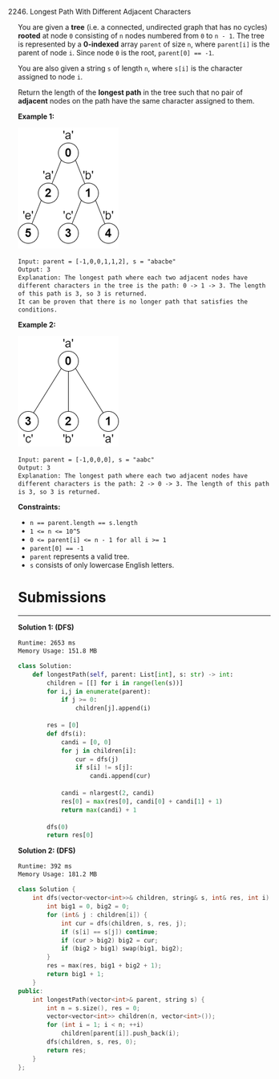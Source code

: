 2246. Longest Path With Different Adjacent Characters

You are given a **tree** (i.e. a connected, undirected graph that has no cycles) **rooted** at node `0` consisting of `n` nodes numbered from `0` to `n - 1`. The tree is represented by a **0-indexed** array `parent` of size `n`, where `parent[i]` is the parent of node `i`. Since node `0` is the root, `parent[0] == -1`.

You are also given a string `s` of length `n`, where `s[i]` is the character assigned to node `i`.

Return the length of the **longest path** in the tree such that no pair of **adjacent** nodes on the path have the same character assigned to them.

 

**Example 1:**

![2246_testingdrawio.png](img/2246_testingdrawio.png)
```
Input: parent = [-1,0,0,1,1,2], s = "abacbe"
Output: 3
Explanation: The longest path where each two adjacent nodes have different characters in the tree is the path: 0 -> 1 -> 3. The length of this path is 3, so 3 is returned.
It can be proven that there is no longer path that satisfies the conditions. 
```

**Example 2:**

![2246_graph2drawio.png](img/2246_graph2drawio.png)
```
Input: parent = [-1,0,0,0], s = "aabc"
Output: 3
Explanation: The longest path where each two adjacent nodes have different characters is the path: 2 -> 0 -> 3. The length of this path is 3, so 3 is returned.
```

**Constraints:**

* `n == parent.length == s.length`
* `1 <= n <= 10^5`
* `0 <= parent[i] <= n - 1 for all i >= 1`
* `parent[0] == -1`
* `parent` represents a valid tree.
* `s` consists of only lowercase English letters.

# Submissions
---
**Solution 1: (DFS)**
```
Runtime: 2653 ms
Memory Usage: 151.8 MB
```
```python
class Solution:
    def longestPath(self, parent: List[int], s: str) -> int:
        children = [[] for i in range(len(s))]
        for i,j in enumerate(parent):
            if j >= 0:
                children[j].append(i)
        
        res = [0]
        def dfs(i):
            candi = [0, 0]
            for j in children[i]:
                cur = dfs(j)
                if s[i] != s[j]:
                    candi.append(cur)
                    
            candi = nlargest(2, candi)
            res[0] = max(res[0], candi[0] + candi[1] + 1)
            return max(candi) + 1
        
        dfs(0)
        return res[0]
```

**Solution 2: (DFS)**
```
Runtime: 392 ms
Memory Usage: 181.2 MB
```
```c++
class Solution {
    int dfs(vector<vector<int>>& children, string& s, int& res, int i) {
        int big1 = 0, big2 = 0;
        for (int& j : children[i]) {
            int cur = dfs(children, s, res, j);
            if (s[i] == s[j]) continue;
            if (cur > big2) big2 = cur;
            if (big2 > big1) swap(big1, big2);
        }
        res = max(res, big1 + big2 + 1);
        return big1 + 1;
    }
public:
    int longestPath(vector<int>& parent, string s) {
        int n = s.size(), res = 0;
        vector<vector<int>> children(n, vector<int>());
        for (int i = 1; i < n; ++i)
            children[parent[i]].push_back(i);
        dfs(children, s, res, 0);
        return res;
    }
};
```

